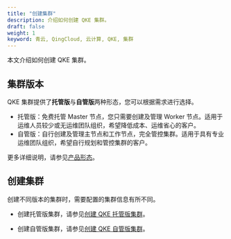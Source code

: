 ```yaml
---
title: "创建集群"
description: 介绍如何创建 QKE 集群。
draft: false
weight: 1
keyword: 青云, QingCloud, 云计算, QKE, 集群
---
```


本文介绍如何创建 QKE 集群。

## 集群版本

QKE 集群提供了**托管版**与**自管版**两种形态，您可以根据需求进行选择。

- 托管版：免费托管 Master 节点，您只需要创建及管理 Worker 节点。适用于运维人员较少或无运维团队组织，希望降低成本、运维省心的客户。
- 自管版：自行创建及管理主节点和工作节点，完全管控集群。适用于具有专业运维团队组织，希望自行规划和管控集群的客户。

更多详细说明，请参见[产品形态](/container/qke_plus/intro/introduction/#产品形态)。

## 创建集群

创建不同版本的集群时，需要配置的集群信息有所不同。

-  创建托管版集群，请参见[创建 QKE 托管版集群](../../../quickstart/create_hosting_cluster/)。

-  创建自管版集群，请参见[创建 QKE 自管版集群](../../../quickstart/create_selfmgt_cluster/)。
